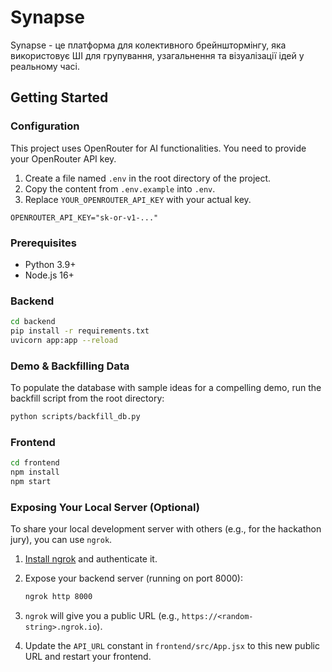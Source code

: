 # Synapse

Synapse - це платформа для колективного брейнштормінгу, яка використовує ШІ для групування, узагальнення та візуалізації ідей у реальному часі.

## Getting Started

### Configuration

This project uses OpenRouter for AI functionalities. You need to provide your OpenRouter API key.

1.  Create a file named `.env` in the root directory of the project.
2.  Copy the content from `.env.example` into `.env`.
3.  Replace `YOUR_OPENROUTER_API_KEY` with your actual key.

```
OPENROUTER_API_KEY="sk-or-v1-..."
```

### Prerequisites

- Python 3.9+
- Node.js 16+

### Backend

```bash
cd backend
pip install -r requirements.txt
uvicorn app:app --reload
```

### Demo & Backfilling Data

To populate the database with sample ideas for a compelling demo, run the backfill script from the root directory:

```bash
python scripts/backfill_db.py
```

### Frontend

```bash
cd frontend
npm install
npm start
```

### Exposing Your Local Server (Optional)

To share your local development server with others (e.g., for the hackathon jury), you can use `ngrok`.

1.  [Install ngrok](https://ngrok.com/download) and authenticate it.
2.  Expose your backend server (running on port 8000):

    ```bash
    ngrok http 8000
    ```

3.  `ngrok` will give you a public URL (e.g., `https://<random-string>.ngrok.io`).
4.  Update the `API_URL` constant in `frontend/src/App.jsx` to this new public URL and restart your frontend.

